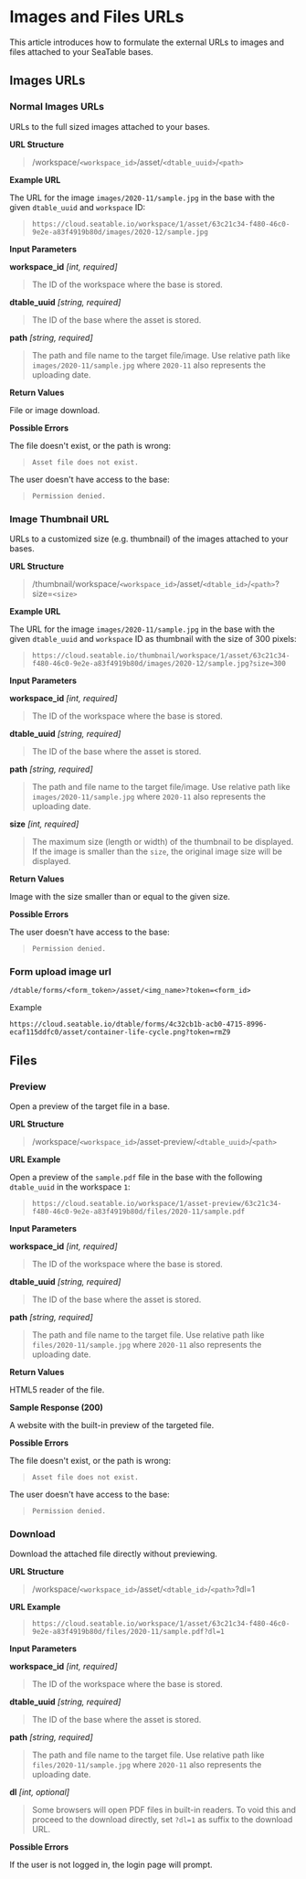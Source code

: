 # Images and Files URLs

This article introduces how to formulate the external URLs to images and files attached to your SeaTable bases.

## Images URLs

### Normal Images URLs

URLs to the full sized images attached to your bases.

**URL Structure**


> /workspace/`<workspace_id>`/asset/`<dtable_uuid>`/`<path>`


**Example URL**

The URL for the image `images/2020-11/sample.jpg` in the base with the given `dtable_uuid` and `workspace` ID:
> ```
> https://cloud.seatable.io/workspace/1/asset/63c21c34-f480-46c0-9e2e-a83f4919b80d/images/2020-12/sample.jpg
> ```



**Input Parameters**

**workspace_id** _\[int, required]_
> The ID of the workspace where the base is stored.

**dtable_uuid** _\[string, required]_
> The ID of the base where the asset is stored.

**path** _\[string, required]_
> The path and file name to the target file/image. Use relative path like `images/2020-11/sample.jpg` where `2020-11` also represents the uploading date.


**Return Values**

File or image download.

**Possible Errors**

The file doesn't exist, or the path is wrong:
> ```
> Asset file does not exist.
> ```

The user doesn't have access to the base:
> ```
> Permission denied.
> ```

### Image Thumbnail URL

URLs to a customized size (e.g. thumbnail) of the images attached to your bases.

**URL Structure**

> /thumbnail/workspace/`<workspace_id>`/asset/`<dtable_id>`/`<path>`?size=`<size>`


**Example URL**

The URL for the image `images/2020-11/sample.jpg` in the base with the given `dtable_uuid` and `workspace` ID as thumbnail with the size of 300 pixels:
> ```
> https://cloud.seatable.io/thumbnail/workspace/1/asset/63c21c34-f480-46c0-9e2e-a83f4919b80d/images/2020-12/sample.jpg?size=300
> ```

**Input Parameters**

**workspace_id** _\[int, required]_
> The ID of the workspace where the base is stored.

**dtable_uuid** _\[string, required]_
> The ID of the base where the asset is stored.

**path** _\[string, required]_
> The path and file name to the target file/image. Use relative path like `images/2020-11/sample.jpg` where `2020-11` also represents the uploading date.

**size** _\[int, required]_
> The maximum size (length or width) of the thumbnail to be displayed. If the image is smaller than the `size`, the original image size will be displayed.


**Return Values**

Image with the size smaller than or equal to the given size.

**Possible Errors**

The user doesn't have access to the base:
> ```
> Permission denied.
> ```

### Form upload image url

```
/dtable/forms/<form_token>/asset/<img_name>?token=<form_id>

```

Example

```
https://cloud.seatable.io/dtable/forms/4c32cb1b-acb0-4715-8996-ecaf115ddfc0/asset/container-life-cycle.png?token=rmZ9

```

## Files

### Preview

Open a preview of the target file in a base.


**URL Structure**

> /workspace/`<workspace_id>`/asset-preview/`<dtable_uuid>`/`<path>` 



**URL Example**

Open a preview of the `sample.pdf` file in the base with the following `dtable_uuid` in the workspace `1`:

> ```
> https://cloud.seatable.io/workspace/1/asset-preview/63c21c34-f480-46c0-9e2e-a83f4919b80d/files/2020-11/sample.pdf
> ```


**Input Parameters**

**workspace_id** _\[int, required]_
> The ID of the workspace where the base is stored.

**dtable_uuid** _\[string, required]_
> The ID of the base where the asset is stored.

**path** _\[string, required]_
> The path and file name to the target file. Use relative path like `files/2020-11/sample.jpg` where `2020-11` also represents the uploading date.


**Return Values**

HTML5 reader of the file.

**Sample Response (200)**

A website with the built-in preview of the targeted file.


**Possible Errors**

The file doesn't exist, or the path is wrong:
> ```
> Asset file does not exist.
> ```

The user doesn't have access to the base:
> ```
> Permission denied.
> ```


### Download

Download the attached file directly without previewing.


**URL Structure**

> /workspace/`<workspace_id>`/asset/`<dtable_id>`/`<path>`?dl=1


**URL Example**

> ```
> https://cloud.seatable.io/workspace/1/asset/63c21c34-f480-46c0-9e2e-a83f4919b80d/files/2020-11/sample.pdf?dl=1
> ```


**Input Parameters**

**workspace_id** _\[int, required]_
> The ID of the workspace where the base is stored.

**dtable_uuid** _\[string, required]_
> The ID of the base where the asset is stored.

**path** _\[string, required]_
> The path and file name to the target file. Use relative path like `files/2020-11/sample.jpg` where `2020-11` also represents the uploading date.

**dl** _\[int, optional]_
> Some browsers will open PDF files in built-in readers. To void this and proceed to the download directly, set `?dl=1` as suffix to the download URL.


**Possible Errors**

If the user is not logged in, the login page will prompt.

